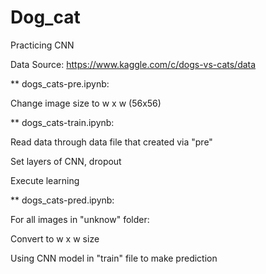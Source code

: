 # Dog_cat
Practicing CNN

Data Source: https://www.kaggle.com/c/dogs-vs-cats/data

** dogs_cats-pre.ipynb: 

Change image size to w x w (56x56)

** dogs_cats-train.ipynb:

Read data through data file that created via "pre"

Set layers of CNN, dropout

Execute learning

** dogs_cats-pred.ipynb: 

For all images in "unknow" folder:

  Convert to w x w size
  
  Using CNN model in "train" file to make prediction
  
